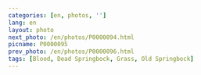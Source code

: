 ```yaml
---
categories: [en, photos, '']
lang: en
layout: photo
next_photo: /en/photos/P0000094.html
picname: P0000095
prev_photo: /en/photos/P0000096.html
tags: [Blood, Dead Springbock, Grass, Old Springbock]
---
```


